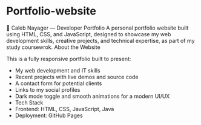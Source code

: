 # Portfolio-website
🎨 Caleb Nayager — Developer Portfolio A personal portfolio website built using HTML, CSS, and JavaScript, designed to showcase my web development skills, creative projects, and technical expertise, as part of my study coursewrok.
About the Website

This is a fully responsive portfolio built to present:
- My web development and IT skills
- Recent projects with live demos and source code
- A contact form for potential clients
- Links to my social profiles
- Dark mode toggle and smooth animations for a modern UI/UX
- 
  Tech Stack
- Frontend: HTML, CSS, JavaScript, Java  
- Deployment: GitHub Pages
